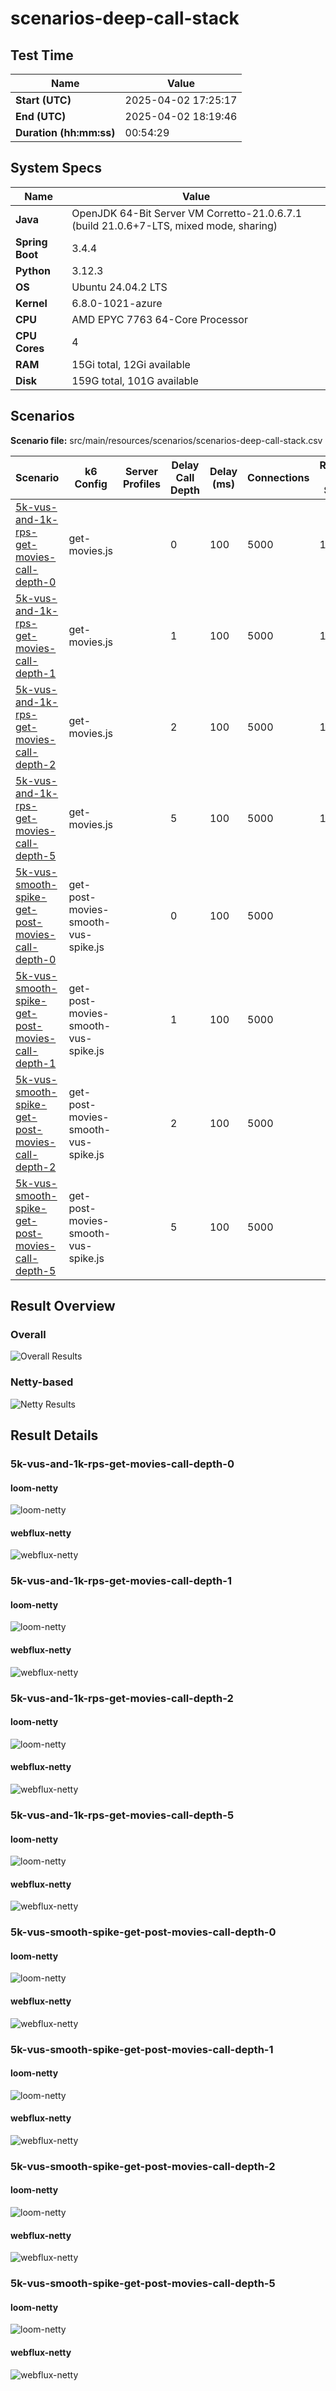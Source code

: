# scenarios-deep-call-stack

## Test Time

| **Name**                | **Value** |
|-------------------------|-----------|
| **Start (UTC)** | 2025-04-02 17:25:17 |
| **End (UTC)** | 2025-04-02 18:19:46 |
| **Duration (hh:mm:ss)** | 00:54:29 |

## System Specs

| **Name**                | **Value** |
|-------------------------|-----------|
| **Java** | OpenJDK 64-Bit Server VM Corretto-21.0.6.7.1 (build 21.0.6+7-LTS, mixed mode, sharing) |
| **Spring Boot** | 3.4.4 |
| **Python** | 3.12.3 |
| **OS** | Ubuntu 24.04.2 LTS |
| **Kernel** | 6.8.0-1021-azure |
| **CPU** | AMD EPYC 7763 64-Core Processor |
| **CPU Cores** | 4 |
| **RAM** | 15Gi total, 12Gi available |
| **Disk** | 159G total, 101G available |

## Scenarios

**Scenario file:** src/main/resources/scenarios/scenarios-deep-call-stack.csv

| Scenario | k6 Config | Server Profiles | Delay Call Depth | Delay (ms) | Connections | Requests per Second | Warmup Duration (s) | Test Duration (s) |
|----------|-----------|-----------------|------------------|------------|-------------|---------------------|---------------------|------------------|
| [5k-vus-and-1k-rps-get-movies-call-depth-0](#5k-vus-and-1k-rps-get-movies-call-depth-0) | get-movies.js |  | 0 | 100 | 5000 | 1000 | 10 | 180 |
| [5k-vus-and-1k-rps-get-movies-call-depth-1](#5k-vus-and-1k-rps-get-movies-call-depth-1) | get-movies.js |  | 1 | 100 | 5000 | 1000 | 10 | 180 |
| [5k-vus-and-1k-rps-get-movies-call-depth-2](#5k-vus-and-1k-rps-get-movies-call-depth-2) | get-movies.js |  | 2 | 100 | 5000 | 1000 | 10 | 180 |
| [5k-vus-and-1k-rps-get-movies-call-depth-5](#5k-vus-and-1k-rps-get-movies-call-depth-5) | get-movies.js |  | 5 | 100 | 5000 | 1000 | 10 | 180 |
| [5k-vus-smooth-spike-get-post-movies-call-depth-0](#5k-vus-smooth-spike-get-post-movies-call-depth-0) | get-post-movies-smooth-vus-spike.js |  | 0 | 100 | 5000 |  | 0 | 180 |
| [5k-vus-smooth-spike-get-post-movies-call-depth-1](#5k-vus-smooth-spike-get-post-movies-call-depth-1) | get-post-movies-smooth-vus-spike.js |  | 1 | 100 | 5000 |  | 0 | 180 |
| [5k-vus-smooth-spike-get-post-movies-call-depth-2](#5k-vus-smooth-spike-get-post-movies-call-depth-2) | get-post-movies-smooth-vus-spike.js |  | 2 | 100 | 5000 |  | 0 | 180 |
| [5k-vus-smooth-spike-get-post-movies-call-depth-5](#5k-vus-smooth-spike-get-post-movies-call-depth-5) | get-post-movies-smooth-vus-spike.js |  | 5 | 100 | 5000 |  | 0 | 180 |

## Result Overview

### Overall

![Overall Results](./results.png)
### Netty-based

![Netty Results](./results-netty.png)

## Result Details


### 5k-vus-and-1k-rps-get-movies-call-depth-0

#### loom-netty

![loom-netty](./5k-vus-and-1k-rps-get-movies-call-depth-0/loom-netty.png)

#### webflux-netty

![webflux-netty](./5k-vus-and-1k-rps-get-movies-call-depth-0/webflux-netty.png)


### 5k-vus-and-1k-rps-get-movies-call-depth-1

#### loom-netty

![loom-netty](./5k-vus-and-1k-rps-get-movies-call-depth-1/loom-netty.png)

#### webflux-netty

![webflux-netty](./5k-vus-and-1k-rps-get-movies-call-depth-1/webflux-netty.png)


### 5k-vus-and-1k-rps-get-movies-call-depth-2

#### loom-netty

![loom-netty](./5k-vus-and-1k-rps-get-movies-call-depth-2/loom-netty.png)

#### webflux-netty

![webflux-netty](./5k-vus-and-1k-rps-get-movies-call-depth-2/webflux-netty.png)


### 5k-vus-and-1k-rps-get-movies-call-depth-5

#### loom-netty

![loom-netty](./5k-vus-and-1k-rps-get-movies-call-depth-5/loom-netty.png)

#### webflux-netty

![webflux-netty](./5k-vus-and-1k-rps-get-movies-call-depth-5/webflux-netty.png)


### 5k-vus-smooth-spike-get-post-movies-call-depth-0

#### loom-netty

![loom-netty](./5k-vus-smooth-spike-get-post-movies-call-depth-0/loom-netty.png)

#### webflux-netty

![webflux-netty](./5k-vus-smooth-spike-get-post-movies-call-depth-0/webflux-netty.png)


### 5k-vus-smooth-spike-get-post-movies-call-depth-1

#### loom-netty

![loom-netty](./5k-vus-smooth-spike-get-post-movies-call-depth-1/loom-netty.png)

#### webflux-netty

![webflux-netty](./5k-vus-smooth-spike-get-post-movies-call-depth-1/webflux-netty.png)


### 5k-vus-smooth-spike-get-post-movies-call-depth-2

#### loom-netty

![loom-netty](./5k-vus-smooth-spike-get-post-movies-call-depth-2/loom-netty.png)

#### webflux-netty

![webflux-netty](./5k-vus-smooth-spike-get-post-movies-call-depth-2/webflux-netty.png)


### 5k-vus-smooth-spike-get-post-movies-call-depth-5

#### loom-netty

![loom-netty](./5k-vus-smooth-spike-get-post-movies-call-depth-5/loom-netty.png)

#### webflux-netty

![webflux-netty](./5k-vus-smooth-spike-get-post-movies-call-depth-5/webflux-netty.png)


